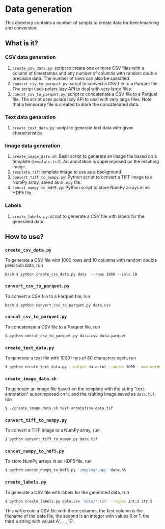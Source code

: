 # Data generation

This directory contains a number of scripts to create data for benchmarking and
conversion.


## What is it?

### CSV data generation

1. `create_csv_data.py`: script to create one or more CSV files with a column
   of timestamps and any number of columns with random double precision data.
   The number of rows can also be specified.
1. `convert_csv_to_parquet.py`: script to convert a CSV file to a Parquet file.
   The script uses polars lazy API to deal with very large files.
1. `concat_csv_to_parquet.py`: script to concatenate a CSV file to a Parquet
   file.  The script uses polars lazy API to deal with very large files.  Note
   that a temporary file is created to store the concatenated data.

### Text data generation

1. `create_text_data.py`: script to generate text data with given
   characteristics.

### Image data generation

1. `create_image_data.sh`: Bash script to generate an image file based on a
   template (`template.tif`).  An annotation is superimposed on the resulting
   image.
1. `template.tif`: template image to use as a background.
1. `convert_tiff_to_numpy.py`: Python script to convert a TIFF image to a NumPy
   array, saved as a `.npy` file.
1. `concat_numpy_to_hdf5.py`: Python script to store NumPy arrays in an HDF5
   file.

### Labels

1. `create_labels.py`: script to generate a CSV file with labels for the
   generated data.


## How to use?

### `create_csv_data.py`

To generate a CSV file with 1000 rows and 10 columns with random double
precision data, run

```bash $ python create_csv_data.py data  --rows 1000 --cols 10 ```

### `convert_csv_to_parquet.py`

To convert a CSV file to a Parquet file, run

```bash $ python convert_csv_to_parquet.py data.csv ```

### `concat_csv_to_parquet.py`

To concatenate a CSV file to a Parquet file, run

```bash
$ python concat_csv_to_parquet.py data.csv data.parquet
```


### `create_text_data.py`

To generate a text file with 1000 lines of 80 characters each, run

```bash
$ python create_text_data.py --output data.txt --words 1000 --max-words-per-line 80
```


### `create_image_data.sh`

To generate an image file based on the template with the string
"text-annotation" superimposed on it, and the rsulting image saved as
`data.tif`, run

```bash 
$ ./create_image_data.sh text-annotation data.tif
```


### `convert_tiff_to_numpy.py`

To convert a TIFF image to a NumPy array, run

```bash 
$ python convert_tiff_to_numpy.py data.tif
```

### `concat_numpy_to_hdf5.py`

To store NumPy arrays in an HDF5 file, run

```bash 
$ python concat_numpy_to_hdf5.py 'img/img*.npy' data.h5
```

### `create_labels.py`

To generate a CSV file with labels for the generated data, run

```bash 
$ python create_labels.py data.csv 'data/*.txt' --types int:2 str:5  --output data_lables.csv
```
This will create a CSV file with three columns, the first column is the
filename of the data file, the second is an integer with values 0 or 1, the
third a string with values A', ..., 'E'.
